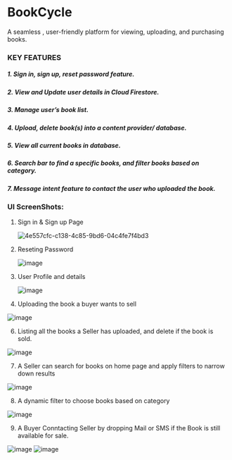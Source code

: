 # BookCycle

A seamless , user-friendly platform for viewing, uploading, and purchasing books.

### KEY FEATURES
##### 1. Sign in, sign up, reset password feature.
##### 2. View and Update user details in Cloud Firestore.
##### 3. Manage user’s book list.
##### 4. Upload, delete book(s) into a content provider/ database.
##### 5. View all current books in database.
##### 6. Search bar to find a specific books, and filter books based on category.
##### 7. Message intent feature to contact the user who uploaded the book.

### UI ScreenShots:

1) Sign in & Sign up Page

   ![4e557cfc-c138-4c85-9bd6-04c4fe7f4bd3](https://github.com/user-attachments/assets/4e3a33cf-eae1-4c34-b1c4-a27320f0dc00)


3) Reseting Password

    ![image](https://github.com/user-attachments/assets/760073d4-07d2-4c73-b5c4-438f140334f8)


4) User Profile and details

     ![image](https://github.com/user-attachments/assets/b6dc1cd6-39a9-4f47-bc34-e7ece6cd454d)


5) Uploading the book a buyer wants to sell

  ![image](https://github.com/user-attachments/assets/cdc44a57-e59c-4c75-b29c-7cf1bb5aa81b)



6) Listing all the books a Seller has uploaded, and delete if the book is sold.

![image](https://github.com/user-attachments/assets/27f16e23-8f6c-47a3-98fe-fbcc03e07512)


7) A Seller can search for books on home page and apply filters to narrow down results

  ![image](https://github.com/user-attachments/assets/70dff357-6177-44d9-b1dc-e057197634cd)


8) A dynamic filter to choose books based on category

 ![image](https://github.com/user-attachments/assets/760682e0-1685-4af3-a3e9-56264b653d16)



 9) A Buyer Conntacting Seller by dropping Mail or SMS if the Book is still available for sale.

![image](https://github.com/user-attachments/assets/f9ddca8d-c013-4e4a-a815-522fcf0802bf)
![image](https://github.com/user-attachments/assets/972c5711-aba2-4c3e-aadd-bc576cf62a2c)






